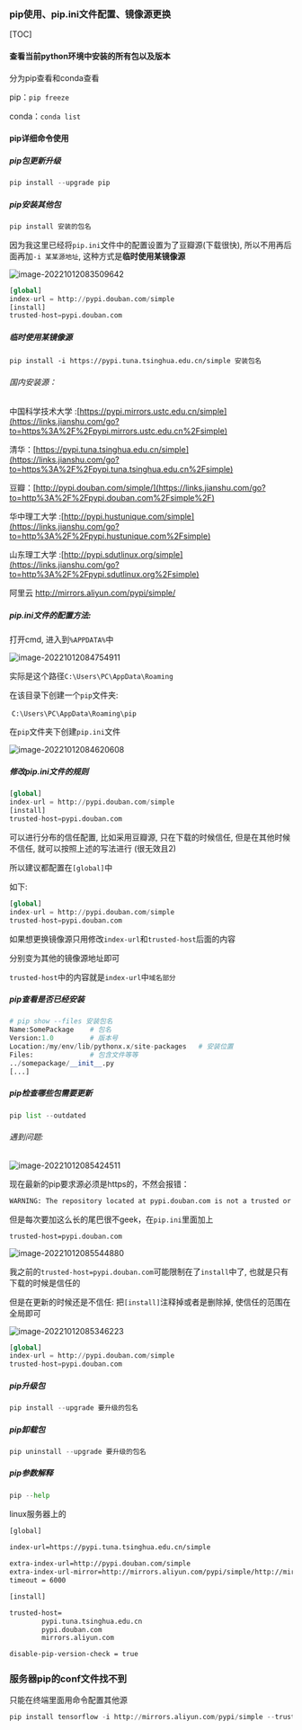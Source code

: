 ### pip使用、pip.ini文件配置、镜像源更换

[TOC]



#### 查看当前python环境中安装的所有包以及版本

分为pip查看和conda查看

pip：`pip freeze`

conda：`conda list`

#### pip详细命令使用

##### pip包更新升级

```python
pip install --upgrade pip
```

##### pip安装其他包

```python
pip install 安装的包名
```

因为我这里已经将`pip.ini`文件中的配置设置为了豆瓣源(下载很快), 所以不用再后面再加`-i 某某源地址`, 这种方式是**临时使用某镜像源**

![image-20221012083509642](http://evinci.oss-cn-hangzhou.aliyuncs.com/evinci/image-20221012083509642.png)

```python
[global]
index-url = http://pypi.douban.com/simple
[install]
trusted-host=pypi.douban.com
```

##### **临时使用某镜像源**

```pyton
pip install -i https://pypi.tuna.tsinghua.edu.cn/simple 安装包名
```

###### 国内安装源：

中国科学技术大学 :[https://pypi.mirrors.ustc.edu.cn/simple](https://links.jianshu.com/go?to=https%3A%2F%2Fpypi.mirrors.ustc.edu.cn%2Fsimple)

清华：[https://pypi.tuna.tsinghua.edu.cn/simple](https://links.jianshu.com/go?to=https%3A%2F%2Fpypi.tuna.tsinghua.edu.cn%2Fsimple)

豆瓣：[http://pypi.douban.com/simple/](https://links.jianshu.com/go?to=http%3A%2F%2Fpypi.douban.com%2Fsimple%2F)

华中理工大学 :[http://pypi.hustunique.com/simple](https://links.jianshu.com/go?to=http%3A%2F%2Fpypi.hustunique.com%2Fsimple)

山东理工大学 :[http://pypi.sdutlinux.org/simple](https://links.jianshu.com/go?to=http%3A%2F%2Fpypi.sdutlinux.org%2Fsimple)

阿里云 http://mirrors.aliyun.com/pypi/simple/

##### pip.ini文件的配置方法:

打开cmd, 进入到`%APPDATA%`中

![image-20221012084754911](http://evinci.oss-cn-hangzhou.aliyuncs.com/evinci/image-20221012084754911.png)

实际是这个路径`C:\Users\PC\AppData\Roaming`

在该目录下创建一个`pip`文件夹:

​	`C:\Users\PC\AppData\Roaming\pip`

在`pip`文件夹下创建`pip.ini`文件

![image-20221012084620608](http://evinci.oss-cn-hangzhou.aliyuncs.com/evinci/image-20221012084620608.png)

##### 修改pip.ini文件的规则

```python
[global]
index-url = http://pypi.douban.com/simple
[install]
trusted-host=pypi.douban.com
```

可以进行分布的信任配置, 比如采用豆瓣源, 只在下载的时候信任, 但是在其他时候不信任, 就可以按照上述的写法进行 (很无效且2)

所以建议都配置在`[global]`中

如下:

```python
[global]
index-url = http://pypi.douban.com/simple
trusted-host=pypi.douban.com
```

如果想更换镜像源只用修改`index-url`和`trusted-host`后面的内容

分别变为其他的镜像源地址即可

`trusted-host`中的内容就是`index-url`中`域名部分`

##### pip查看是否已经安装

```python
# pip show --files 安装包名
Name:SomePackage    # 包名
Version:1.0         # 版本号
Location:/my/env/lib/pythonx.x/site-packages   # 安装位置
Files:              # 包含文件等等
../somepackage/__init__.py
[...]
```

##### pip检查哪些包需要更新

```python
pip list --outdated
```

###### 遇到问题:

![image-20221012085424511](http://evinci.oss-cn-hangzhou.aliyuncs.com/evinci/image-20221012085424511.png)

现在最新的pip要求源必须是https的，不然会报错：

```cmd
WARNING: The repository located at pypi.douban.com is not a trusted or secure host and is being ignored. If this repository is available via HTTPS we recommend you use HTTPS instead, otherwise you may silence this warning and allow it anyway with '--trusted-host pypi.douban.com'.
```

但是每次要加这么长的尾巴很不geek，在`pip.ini`里面加上

`trusted-host=pypi.douban.com`

![image-20221012085544880](http://evinci.oss-cn-hangzhou.aliyuncs.com/evinci/image-20221012085544880.png)

我之前的`trusted-host=pypi.douban.com`可能限制在了`install`中了, 也就是只有下载的时候是信任的

但是在更新的时候还是不信任: 把`[install]`注释掉或者是删除掉, 使信任的范围在全局即可

![image-20221012085346223](http://evinci.oss-cn-hangzhou.aliyuncs.com/evinci/image-20221012085346223.png)

```python
[global]
index-url = http://pypi.douban.com/simple
trusted-host=pypi.douban.com
```

##### pip升级包

```python
pip install --upgrade 要升级的包名
```

##### pip卸载包

```python
pip uninstall --upgrade 要升级的包名
```

##### pip参数解释

```python
pip --help
```







linux服务器上的

```cmd
[global]
  
index-url=https://pypi.tuna.tsinghua.edu.cn/simple

extra-index-url=http://pypi.douban.com/simple
extra-index-url-mirror=http://mirrors.aliyun.com/pypi/simple/http://mirrors.aliyun.com/pypi/simple/
timeout = 6000

[install]

trusted-host=
        pypi.tuna.tsinghua.edu.cn
        pypi.douban.com
        mirrors.aliyun.com

disable-pip-version-check = true
```





### 服务器pip的conf文件找不到

只能在终端里面用命令配置其他源

```py
pip install tensorflow -i http://mirrors.aliyun.com/pypi/simple --trusted-host mirrors.aliyun.com
```

